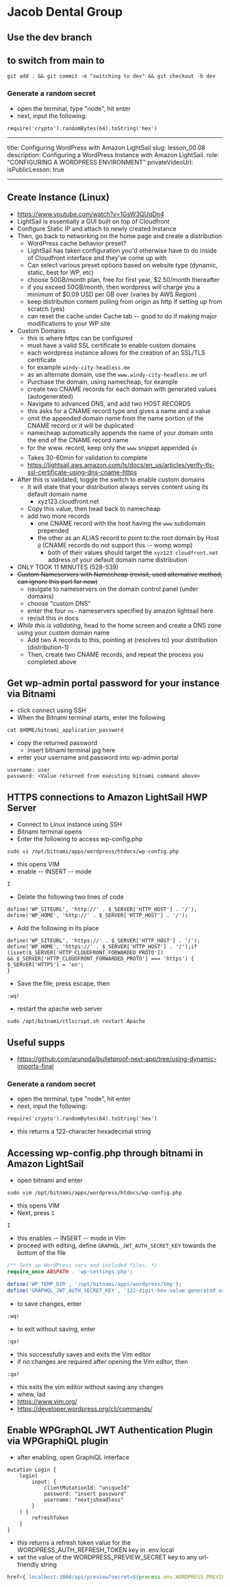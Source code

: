 # Jacob Dental Group

## Use the dev branch

## to switch from main to

```git
git add . && git commit -m "switching to dev" && git checkout -b dev
```

### Generate a random secret

- open the terminal, type "node", hit enter
- next, input the following:

```git
require('crypto').randomBytes(64).toString('hex')
```

---

title: Configuring WordPress with Amazon LightSail
slug: lesson_00.08
description: Configuring a WordPress Instance with Amazon LightSail.
role: "CONFIGURING A WORDPRESS ENVIRONMENT"
privateVideoUrl:
isPublicLesson: true

---

## Create Instance (Linux)

- https://www.youtube.com/watch?v=1GsW3QUqDn4
- LightSail is essentially a GUI built on top of Cloudfront
- Configure Static IP and attach to newly created Instance
- Then, go back to networking on the home page and create a distribution
  - WordPress cache behavior preset?
  - LightSail has taken configuration you'd otherwise have to do inside of Cloudfront interface and they've come up with
  - Can select various preset options based on website type (dynamic, static, best for WP, etc)
  - choose 50GB/month plan, free for first year, \$2.50/month thereafter
  - if you exceed 50GB/month, then wordpress will charge you a minimum of \$0.09 USD per GB over (varies by AWS Region)
  - keep distribution content pulling from origin as http if setting up from scratch (yes)
  - can reset the cache under Cache tab -- good to do if making major modifications to your WP site
- Custom Domains
  - this is where https can be configured
  - must have a valid SSL certificate to enable custom domains
  - each wordpress instance allows for the creation of an SSL/TLS certificate
  - for example `windy-city-headless.me`
  - as an alternate domain, use the `www.windy-city-headless.me` url
  - Purchase the domain, using namecheap, for example
  - create two CNAME records for each domain with generated values (autogenerated)
  - Navigate to advanced DNS, and add two HOST RECORDS
  - this asks for a CNAME record type and gives a name and a value
  - omit the appended domain name from the name portion of the CNAME record or it will be duplicated
  - namecheap automatically appends the name of your domain onto the end of the CNAME record name
  - for the www. record, keep only the `www` snippet appended 👍
  - Takes 30-60min for validation to complete
  - https://lightsail.aws.amazon.com/ls/docs/en_us/articles/verify-tls-ssl-certificate-using-dns-cname-https
- After this is validated, toggle the switch to enable custom domains
  - It will state that your distribution always serves content using its default domain name
    - xyz123.cloudfront.net
  - Copy this value, then head back to namecheap
  - add two more records
    - one CNAME record with the host having the `www` subdomain prepended
    - the other as an ALIAS record to point to the root domain by Host `@` (CNAME records do not support this -- womp womp)
      - both of their values should target the `xyz123.cloudfront.net` address of your default domain name distribution
- ONLY TOOK 11 MINUTES (528-539)
- ~~Custom Nameservers with Namecheap (revisit, used alternative method, can ignore this part for now)~~
  - navigate to nameservers on the domain control panel (under domains)
  - choose "custom DNS"
  - enter the four `ns-` nameservers specified by amazon lightsail here
  - revisit this in docs
- _While this is validating_, head to the home screen and create a DNS zone using your custom domain name
  - Add two A records to this, pointing at (resolves to) your distribution (distribution-1)
  - Then, create two CNAME records, and repeat the process you completed above

## Get wp-admin portal password for your instance via Bitnami

- click connect using SSH
- When the Bitnami terminal starts, enter the following

```git
cat $HOME/bitnami_application_password
```

- copy the returned password
  - insert bitnami terminal jpg here
- enter your username and password into wp-admin portal

```
username: user
password: <Value returned from executing bitnami command above>
```

## HTTPS connections to Amazon LightSail HWP Server

- Connect to Linux instance using SSH
- Bitnami terminal opens
- Enter the following to access wp-config.php

```git
sudo vi /opt/bitnami/apps/wordpress/htdocs/wp-config.php
```

- this opens VIM
- enable -- INSERT -- mode

```vim
I
```

- Delete the following two lines of code

```vim
define('WP_SITEURL', 'http://' . $_SERVER['HTTP_HOST'] . '/');
define('WP_HOME', 'http://' . $_SERVER['HTTP_HOST'] . '/');
```

- Add the following in its place

```vim
define('WP_SITEURL', 'https://' . $_SERVER['HTTP_HOST'] . '/');
define('WP_HOME', 'https://' . $_SERVER['HTTP_HOST'] . '/');if (isset($_SERVER['HTTP_CLOUDFRONT_FORWARDED_PROTO'])
&& $_SERVER['HTTP_CLOUDFRONT_FORWARDED_PROTO'] === 'https') {
$_SERVER['HTTPS'] = 'on';
}
```

- Save the file; press escape, then

```
:wq!
```

- restart the apache web server

```git
sudo /opt/bitnami/ctlscript.sh restart Apache
```

## Useful supps

- https://github.com/arunoda/bulletproof-next-app/tree/using-dynamic-imports-final

### Generate a random secret

- open the terminal, type "node", hit enter
- next, input the following:

```git
require('crypto').randomBytes(64).toString('hex')
```

- this returns a 122-character hexadecimal string

## Accessing wp-config.php through bitnami in Amazon LightSail

- open bitnami and enter

```git
sudo vim /opt/bitnami/apps/wordpress/htdocs/wp-config.php
```

- this opens VIM
- Next, press `I`

```vim
I
```

- this enables --&nbsp;INSERT&nbsp;-- mode in Vim
- proceed with editing, define `GRAPHQL_JWT_AUTH_SECRET_KEY` towards the bottom of the file

```php
/** Sets up WordPress vars and included files. */
require_once ABSPATH . 'wp-settings.php';

define('WP_TEMP_DIR', '/opt/bitnami/apps/wordpress/tmp');
define('GRAPHQL_JWT_AUTH_SECRET_KEY', '122-digit-hex-value generated using node terminal');
```

- to save changes, enter

```vim
:wq!
```

- to exit without saving, enter

```vim
:qa!
```

- this successfully saves and exits the Vim editor
- if no changes are required after opening the Vim editor, then

```git
:qa!
```

- this exits the vim editor without saving any changes
- whew, lad
- https://www.vim.org/
- https://developer.wordpress.org/cli/commands/

## Enable WPGraphQL JWT Authentication Plugin via WPGraphiQL plugin

- after enabling, open GraphiQL interface

```gql
mutation Login {
	login(
		input: {
			clientMutationId: "uniqueId"
			password: "insert password"
			username: "nextjsheadless"
		}
	) {
		refreshToken
	}
}
```

- this returns a refresh token value for the WORDPRESS_AUTH_REFRESH_TOKEN key in .env.local
- set the value of the WORDPRESS_PREVIEW_SECRET key to any url-friendly string

```ts
href={`localhost:3000/api/preview?secret=${process.env.WORDPRESS_PREVIEW_SECRET}&id=${draft.id}`}
```

